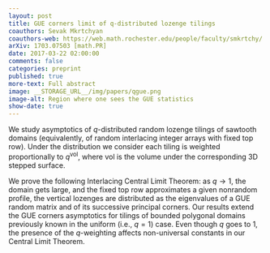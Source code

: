 ```yaml
---
layout: post
title: GUE corners limit of q-distributed lozenge tilings
coauthors: Sevak Mkrtchyan
coauthors-web: https://web.math.rochester.edu/people/faculty/smkrtchy/
arXiv: 1703.07503 [math.PR]
date: 2017-03-22 02:00:00
comments: false
categories: preprint
published: true
more-text: Full abstract
image: __STORAGE_URL__/img/papers/qgue.png
image-alt: Region where one sees the GUE statistics
show-date: true
---
```


We study asymptotics of $q$-distributed random lozenge tilings of sawtooth
domains (equivalently, of random interlacing integer arrays with fixed top
row).
Under the distribution we consider each tiling is weighted proportionally to
$q^{\mathsf{vol}}$, where $\mathsf{vol}$ is the volume under the
corresponding 3D stepped surface.
<!--more-->
We prove the following Interlacing Central Limit Theorem: as $q\rightarrow1$,
the domain gets large, and the fixed top row approximates a given nonrandom
profile, the vertical lozenges are distributed as the eigenvalues of a GUE
random matrix and of its successive principal corners.
Our results extend the GUE corners asymptotics for tilings of bounded
polygonal domains previously known in the uniform (i.e., $q=1$) case.
Even though $q$ goes to $1$, the presence of the $q$-weighting affects
non-universal constants in our Central Limit Theorem.
